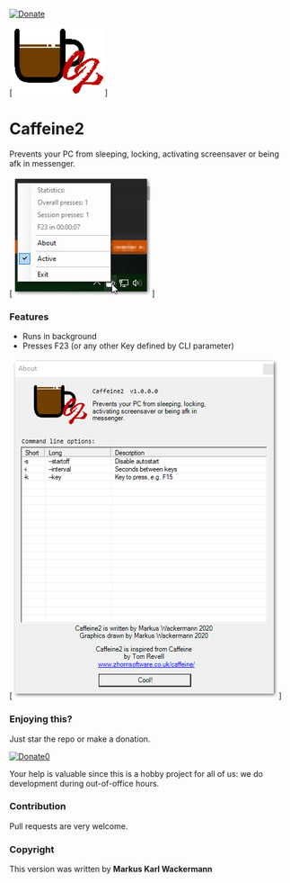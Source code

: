 [![Donate](https://img.shields.io/badge/Donate-PayPal-green.svg)](https://www.paypal.com/cgi-bin/webscr?cmd=_s-xclick&hosted_button_id=35WE5NU48AUMA&source=url)

[![Logo](Assets/logo.png)]

Caffeine2
=========
Prevents your PC from sleeping, locking, activating screensaver or being afk in messenger.

[![Screenshot](Screenshots/1.png)]

### Features
- Runs in background
- Presses F23 (or any other Key defined by CLI parameter)

[![Screenshot](Screenshots/2.png)]

### Enjoying this?
Just star the repo or make a donation.

[![Donate0](https://img.shields.io/badge/Donate-PayPal-green.svg)](https://www.paypal.com/cgi-bin/webscr?cmd=_s-xclick&hosted_button_id=35WE5NU48AUMA&source=url)

Your help is valuable since this is a hobby project for all of us: we do development during out-of-office hours.

### Contribution
Pull requests are very welcome.

### Copyright
This version was written by **Markus Karl Wackermann**
